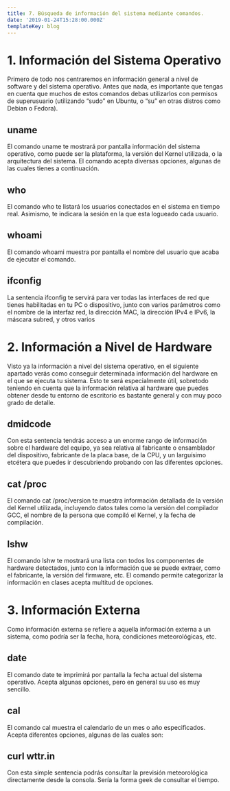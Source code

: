 ```yaml
---
title: 7. Búsqueda de información del sistema mediante comandos.
date: '2019-01-24T15:28:00.000Z'
templateKey: blog
---
```


# 1. Información del Sistema Operativo

Primero de todo nos centraremos en información general a nivel de software y del sistema operativo. Antes que nada, es importante que tengas en cuenta que muchos de estos comandos debas utilizarlos con permisos de superusuario (utilizando “sudo” en Ubuntu, o “su” en otras distros como Debian o Fedora).

## uname

El comando uname te mostrará por pantalla información del sistema operativo, como puede ser la plataforma, la versión del Kernel utilizada, o la arquitectura del sistema. El comando acepta diversas opciones, algunas de las cuales tienes a continuación.

## who

El comando who te listará los usuarios conectados en el sistema en tiempo real. Asimismo, te indicara la sesión en la que esta logueado cada usuario.

## whoami

El comando whoami muestra por pantalla el nombre del usuario que acaba de ejecutar el comando.

## ifconfig

La sentencia ifconfig te servirá para ver todas las interfaces de red que tienes habilitadas en tu PC o dispositivo, junto con varios parámetros como el nombre de la interfaz red, la dirección MAC, la dirección IPv4 e IPv6, la máscara subred, y otros varios

# 2. Información a Nivel de Hardware

Visto ya la información a nivel del sistema operativo, en el siguiente apartado verás como conseguir determinada información del hardware en el que se ejecuta tu sistema. Esto te será especialmente útil, sobretodo teniendo en cuenta que la información relativa al hardware que puedes obtener desde tu entorno de escritorio es bastante general y con muy poco grado de detalle.

## dmidcode

Con esta sentencia tendrás acceso a un enorme rango de información sobre el hardware del equipo, ya sea relativa al fabricante o ensamblador del dispositivo, fabricante de la placa base, de la CPU, y un larguísimo etcétera que puedes ir descubriendo probando con las diferentes opciones.

## cat /proc

El comando cat /proc/version te muestra información detallada de la versión del Kernel utilizada, incluyendo datos tales como la versión del compilador GCC, el nombre de la persona que compiló el Kernel, y la fecha de compilación.

## lshw
El comando lshw te mostrará una lista con todos los componentes de hardware detectados, junto con la información que se puede extraer, como el fabricante, la versión del firmware, etc. El comando permite categorizar la información en clases  acepta multitud de opciones.

# 3. Información Externa

Como información externa se refiere a aquella información externa a un sistema, como podría ser la fecha, hora, condiciones meteorológicas, etc.

## date

El comando date te imprimirá por pantalla la fecha actual del sistema operativo. Acepta algunas opciones, pero en general su uso es muy sencillo.

## cal

El comando cal muestra el calendario de un mes o año especificados. Acepta diferentes opciones, algunas de las cuales son:

## curl wttr.in

Con esta simple sentencia podrás consultar la previsión meteorológica directamente desde la consola. Sería la forma geek de consultar el tiempo.